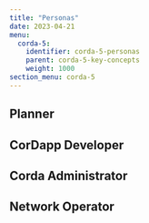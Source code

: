 ```yaml
---
title: "Personas"
date: 2023-04-21
menu:
  corda-5:
    identifier: corda-5-personas
    parent: corda-5-key-concepts
    weight: 1000
section_menu: corda-5
---
```


## Planner

## CorDapp Developer

## Corda Administrator

## Network Operator

